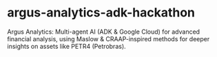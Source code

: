 # argus-analytics-adk-hackathon
Argus Analytics: Multi-agent AI (ADK &amp; Google Cloud) for advanced financial analysis, using Maslow &amp; CRAAP-inspired methods for deeper insights on assets like PETR4 (Petrobras).
